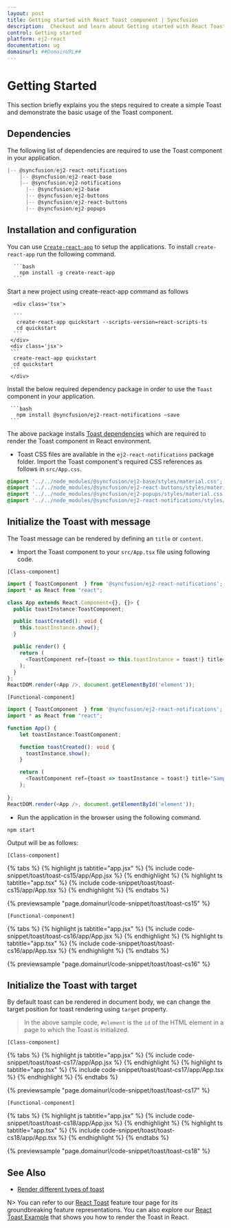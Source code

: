 ```yaml
---
layout: post
title: Getting started with React Toast component | Syncfusion
description:  Checkout and learn about Getting started with React Toast component of Syncfusion Essential JS 2 and more details.
control: Getting started 
platform: ej2-react
documentation: ug
domainurl: ##DomainURL##
---
```


# Getting Started

This section briefly explains you the steps required to create a simple Toast and demonstrate the basic usage of the Toast component.

## Dependencies

The following list of dependencies are required to use the Toast component in your application.

```javascript
|-- @syncfusion/ej2-react-notifications
    |-- @syncfusion/ej2-react-base
    |-- @syncfusion/ej2-notifications
      |-- @syncfusion/ej2-base
      |-- @syncfusion/ej2-buttons
      |-- @syncfusion/ej2-react-buttons
      |-- @syncfusion/ej2-popups
```

## Installation and configuration

You can use [`Create-react-app`](https://github.com/facebook/create-react-app) to setup the applications. To install `create-react-app` run the following command.

      ```bash
        npm install -g create-react-app
      ```

Start a new project using create-react-app command as follows

      <div class='tsx'>

      ```
       create-react-app quickstart --scripts-version=react-scripts-ts
       cd quickstart
      ```
     </div>
     <div class='jsx'>
     ```
      create-react-app quickstart
      cd quickstart
     ```
     </div>

Install the below required dependency package in order to use the `Toast` component in your application.

     ```bash
       npm install @syncfusion/ej2-react-notifications –save
     ```

The above package installs [Toast dependencies](#dependencies) which are required to render the Toast component in React environment.

* Toast CSS files are available in the `ej2-react-notifications` package folder.
Import the Toast component's required CSS references as follows in `src/App.css`.

```css
@import '../../node_modules/@syncfusion/ej2-base/styles/material.css';
@import '../../node_modules/@syncfusion/ej2-react-buttons/styles/material.css';
@import '../../node_modules/@syncfusion/ej2-popups/styles/material.css';
@import '../../node_modules/@syncfusion/ej2-react-notifications/styles/material.css';
```

## Initialize the Toast with message

The Toast message can be rendered by defining an `title` or `content`.

* Import the Toast component to your `src/App.tsx` file using following code.

`[Class-component]`



```ts
import { ToastComponent  } from '@syncfusion/ej2-react-notifications';
import * as React from "react";

class App extends React.Component<{}, {}> {
  public toastInstance:ToastComponent;

  public toastCreated(): void {
    this.toastInstance.show();
  }

  public render() {
    return (
      <ToastComponent ref={toast => this.toastInstance = toast!} title="Sample Toast Title" content="Sample Toast Content" created={this.toastCreated = this.toastCreated.bind(this)} />
    );
  }
};
ReactDOM.render(<App />, document.getElementById('element'));

```



`[Functional-component]`



```ts
import { ToastComponent  } from '@syncfusion/ej2-react-notifications';
import * as React from "react";

function App() {
    let toastInstance:ToastComponent;

    function toastCreated(): void {
      toastInstance.show();
    }

    return (
      <ToastComponent ref={toast => toastInstance = toast!} title="Sample Toast Title" content="Sample Toast Content" created={toastCreated.bind(this)} />
    );
  
};
ReactDOM.render(<App />, document.getElementById('element'));

```



* Run the application in the browser using the following command.

```
npm start
```

Output will be as follows:

`[Class-component]`

{% tabs %}
{% highlight js tabtitle="app.jsx" %}
{% include code-snippet/toast/toast-cs15/app/App.jsx %}
{% endhighlight %}
{% highlight ts tabtitle="app.tsx" %}
{% include code-snippet/toast/toast-cs15/app/App.tsx %}
{% endhighlight %}
{% endtabs %}

 {% previewsample "page.domainurl/code-snippet/toast/toast-cs15" %}

`[Functional-component]`

{% tabs %}
{% highlight js tabtitle="app.jsx" %}
{% include code-snippet/toast/toast-cs16/app/App.jsx %}
{% endhighlight %}
{% highlight ts tabtitle="app.tsx" %}
{% include code-snippet/toast/toast-cs16/app/App.tsx %}
{% endhighlight %}
{% endtabs %}

 {% previewsample "page.domainurl/code-snippet/toast/toast-cs16" %}

## Initialize the Toast with target

By default toast can be rendered in document body, we can change the target position for toast rendering using `target` property.

> In the above sample code, `#element` is the `id` of the HTML element in a page to which the Toast is initialized.

`[Class-component]`

{% tabs %}
{% highlight js tabtitle="app.jsx" %}
{% include code-snippet/toast/toast-cs17/app/App.jsx %}
{% endhighlight %}
{% highlight ts tabtitle="app.tsx" %}
{% include code-snippet/toast/toast-cs17/app/App.tsx %}
{% endhighlight %}
{% endtabs %}

 {% previewsample "page.domainurl/code-snippet/toast/toast-cs17" %}

`[Functional-component]`

{% tabs %}
{% highlight js tabtitle="app.jsx" %}
{% include code-snippet/toast/toast-cs18/app/App.jsx %}
{% endhighlight %}
{% highlight ts tabtitle="app.tsx" %}
{% include code-snippet/toast/toast-cs18/app/App.tsx %}
{% endhighlight %}
{% endtabs %}

 {% previewsample "page.domainurl/code-snippet/toast/toast-cs18" %}

## See Also

* [Render different types of toast](./how-to/show-different-types-of-toast/)

N> You can refer to our [React Toast](https://www.syncfusion.com/react-components/react-toast) feature tour page for its groundbreaking feature representations. You can also explore our [React Toast Example](https://ej2.syncfusion.com/react/demos/#/bootstrap5/toast/default) that shows you how to render the Toast in React.